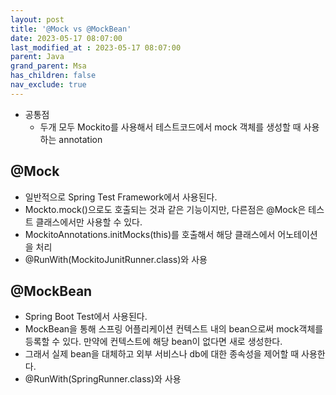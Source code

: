 ```yaml
---
layout: post
title: '@Mock vs @MockBean'
date: 2023-05-17 08:07:00
last_modified_at : 2023-05-17 08:07:00
parent: Java
grand_parent: Msa
has_children: false
nav_exclude: true
---
```


- 공통점
    - 두개 모두 Mockito를 사용해서 테스트코드에서 mock 객체를 생성할 때 사용하는 annotation

## @Mock

- 일반적으로 Spring Test Framework에서 사용된다.
- Mockto.mock()으로도 호출되는 것과 같은 기능이지만, 다른점은 @Mock은 테스트 클래스에서만 사용할 수 있다.
- MockitoAnnotations.initMocks(this)를 호출해서 해당 클래스에서 어노테이션을 처리
- @RunWith(MockitoJunitRunner.class)와 사용

## @MockBean

- Spring Boot Test에서 사용된다.
- MockBean을 통해 스프링 어플리케이션 컨텍스트 내의 bean으로써 mock객체를 등록할 수 있다. 만약에 컨텍스트에 해당 bean이 없다면 새로 생성한다.
- 그래서 실제 bean을 대체하고 외부 서비스나 db에 대한 종속성을 제어할 때 사용한다.
- @RunWith(SpringRunner.class)와 사용